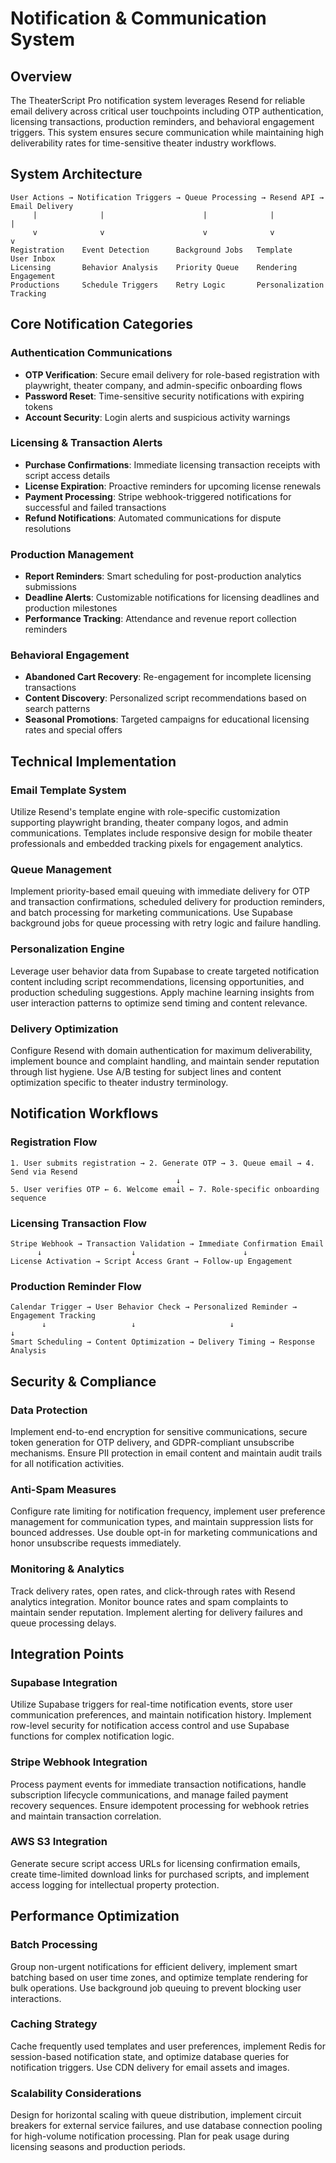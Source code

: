 # Notification & Communication System

## Overview

The TheaterScript Pro notification system leverages Resend for reliable email delivery across critical user touchpoints including OTP authentication, licensing transactions, production reminders, and behavioral engagement triggers. This system ensures secure communication while maintaining high deliverability rates for time-sensitive theater industry workflows.

## System Architecture

```
User Actions → Notification Triggers → Queue Processing → Resend API → Email Delivery
     |              |                      |              |           |
     v              v                      v              v           v
Registration    Event Detection      Background Jobs   Template      User Inbox
Licensing       Behavior Analysis    Priority Queue    Rendering     Engagement
Productions     Schedule Triggers    Retry Logic       Personalization Tracking
```

## Core Notification Categories

### Authentication Communications
- **OTP Verification**: Secure email delivery for role-based registration with playwright, theater company, and admin-specific onboarding flows
- **Password Reset**: Time-sensitive security notifications with expiring tokens
- **Account Security**: Login alerts and suspicious activity warnings

### Licensing & Transaction Alerts
- **Purchase Confirmations**: Immediate licensing transaction receipts with script access details
- **License Expiration**: Proactive reminders for upcoming license renewals
- **Payment Processing**: Stripe webhook-triggered notifications for successful and failed transactions
- **Refund Notifications**: Automated communications for dispute resolutions

### Production Management
- **Report Reminders**: Smart scheduling for post-production analytics submissions
- **Deadline Alerts**: Customizable notifications for licensing deadlines and production milestones
- **Performance Tracking**: Attendance and revenue report collection reminders

### Behavioral Engagement
- **Abandoned Cart Recovery**: Re-engagement for incomplete licensing transactions
- **Content Discovery**: Personalized script recommendations based on search patterns
- **Seasonal Promotions**: Targeted campaigns for educational licensing rates and special offers

## Technical Implementation

### Email Template System
Utilize Resend's template engine with role-specific customization supporting playwright branding, theater company logos, and admin communications. Templates include responsive design for mobile theater professionals and embedded tracking pixels for engagement analytics.

### Queue Management
Implement priority-based email queuing with immediate delivery for OTP and transaction confirmations, scheduled delivery for production reminders, and batch processing for marketing communications. Use Supabase background jobs for queue processing with retry logic and failure handling.

### Personalization Engine
Leverage user behavior data from Supabase to create targeted notification content including script recommendations, licensing opportunities, and production scheduling suggestions. Apply machine learning insights from user interaction patterns to optimize send timing and content relevance.

### Delivery Optimization
Configure Resend with domain authentication for maximum deliverability, implement bounce and complaint handling, and maintain sender reputation through list hygiene. Use A/B testing for subject lines and content optimization specific to theater industry terminology.

## Notification Workflows

### Registration Flow
```
1. User submits registration → 2. Generate OTP → 3. Queue email → 4. Send via Resend
                                     ↓
5. User verifies OTP ← 6. Welcome email ← 7. Role-specific onboarding sequence
```

### Licensing Transaction Flow
```
Stripe Webhook → Transaction Validation → Immediate Confirmation Email
      ↓                    ↓                        ↓
License Activation → Script Access Grant → Follow-up Engagement
```

### Production Reminder Flow
```
Calendar Trigger → User Behavior Check → Personalized Reminder → Engagement Tracking
       ↓                   ↓                     ↓                    ↓
Smart Scheduling → Content Optimization → Delivery Timing → Response Analysis
```

## Security & Compliance

### Data Protection
Implement end-to-end encryption for sensitive communications, secure token generation for OTP delivery, and GDPR-compliant unsubscribe mechanisms. Ensure PII protection in email content and maintain audit trails for all notification activities.

### Anti-Spam Measures
Configure rate limiting for notification frequency, implement user preference management for communication types, and maintain suppression lists for bounced addresses. Use double opt-in for marketing communications and honor unsubscribe requests immediately.

### Monitoring & Analytics
Track delivery rates, open rates, and click-through rates with Resend analytics integration. Monitor bounce rates and spam complaints to maintain sender reputation. Implement alerting for delivery failures and queue processing delays.

## Integration Points

### Supabase Integration
Utilize Supabase triggers for real-time notification events, store user communication preferences, and maintain notification history. Implement row-level security for notification access control and use Supabase functions for complex notification logic.

### Stripe Webhook Integration
Process payment events for immediate transaction notifications, handle subscription lifecycle communications, and manage failed payment recovery sequences. Ensure idempotent processing for webhook retries and maintain transaction correlation.

### AWS S3 Integration
Generate secure script access URLs for licensing confirmation emails, create time-limited download links for purchased scripts, and implement access logging for intellectual property protection.

## Performance Optimization

### Batch Processing
Group non-urgent notifications for efficient delivery, implement smart batching based on user time zones, and optimize template rendering for bulk operations. Use background job queuing to prevent blocking user interactions.

### Caching Strategy
Cache frequently used templates and user preferences, implement Redis for session-based notification state, and optimize database queries for notification triggers. Use CDN delivery for email assets and images.

### Scalability Considerations
Design for horizontal scaling with queue distribution, implement circuit breakers for external service failures, and use database connection pooling for high-volume notification processing. Plan for peak usage during licensing seasons and production periods.